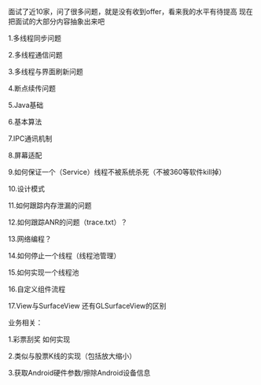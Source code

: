 面试了近10家，问了很多问题，就是没有收到offer，看来我的水平有待提高
现在把面试的大部分内容抽象出来吧

1.多线程同步问题

2.多线程通信问题

3.多线程与界面刷新问题

4.断点续传问题

5.Java基础

6.基本算法

7.IPC通讯机制

8.屏幕适配

9.如何保证一个（Service）线程不被系统杀死（不被360等软件kill掉）

10.设计模式

11.如何跟踪内存泄漏的问题

12.如何跟踪ANR的问题（trace.txt）？

13.网络编程？

14.如何停止一个线程（线程池管理）

15.如何实现一个线程池

16.自定义组件流程

17.View与SurfaceView 还有GLSurfaceView的区别


业务相关：

1.彩票刮奖 如何实现

2.类似与股票K线的实现（包括放大缩小）

3.获取Android硬件参数/擦除Android设备信息
